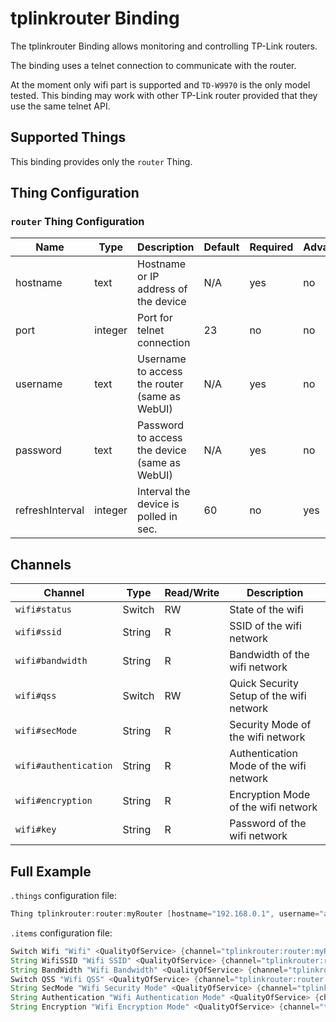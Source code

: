# tplinkrouter Binding

The tplinkrouter Binding allows monitoring and controlling TP-Link routers.

The binding uses a telnet connection to communicate with the router.

At the moment only wifi part is supported and `TD-W9970` is the only model tested.
This binding may work with other TP-Link router provided that they use the same telnet API.

## Supported Things

This binding provides only the `router` Thing.

## Thing Configuration

### `router` Thing Configuration

| Name            | Type    | Description                                   | Default | Required | Advanced |
|-----------------|---------|-----------------------------------------------|---------|----------|----------|
| hostname        | text    | Hostname or IP address of the device          | N/A     | yes      | no       |
| port            | integer | Port for telnet connection                    | 23      | no       | no       |
| username        | text    | Username to access the router (same as WebUI) | N/A     | yes      | no       |
| password        | text    | Password to access the device (same as WebUI) | N/A     | yes      | no       |
| refreshInterval | integer | Interval the device is polled in sec.         | 60      | no       | yes      |

## Channels

| Channel               | Type   | Read/Write | Description                              |
|-----------------------|--------|------------|------------------------------------------|
| `wifi#status`         | Switch | RW         | State of the wifi                        |
| `wifi#ssid`           | String | R          | SSID of the wifi network                 |
| `wifi#bandwidth`      | String | R          | Bandwidth of the wifi network            |
| `wifi#qss`            | Switch | RW         | Quick Security Setup of the wifi network |
| `wifi#secMode`        | String | R          | Security Mode of the wifi network        |
| `wifi#authentication` | String | R          | Authentication Mode of the wifi network  |
| `wifi#encryption`     | String | R          | Encryption Mode of the wifi network      |
| `wifi#key`            | String | R          | Password of the wifi network             |

## Full Example

`.things` configuration file:

```java
Thing tplinkrouter:router:myRouter [hostname="192.168.0.1", username="admin", password="myPassword"]
```

`.items` configuration file:

```java
Switch Wifi "Wifi" <QualityOfService> {channel="tplinkrouter:router:myRouter:wifi#status", autoupdate="false"}
String WifiSSID "Wifi SSID" <QualityOfService> {channel="tplinkrouter:router:myRouter:wifi#ssid"}
String BandWidth "Wifi Bandwidth" <QualityOfService> {channel="tplinkrouter:router:myRouter:wifi#bandwidth"}
Switch QSS "Wifi QSS" <QualityOfService> {channel="tplinkrouter:router:myRouter:wifi#qss", autoupdate="false"}
String SecMode "Wifi Security Mode" <QualityOfService> {channel="tplinkrouter:router:myRouter:wifi#secMode"}
String Authentication "Wifi Authentication Mode" <QualityOfService> {channel="tplinkrouter:router:myRouter:wifi#authentication"}
String Encryption "Wifi Encryption Mode" <QualityOfService> {channel="tplinkrouter:router:myRouter:wifi#encryption"}
```
